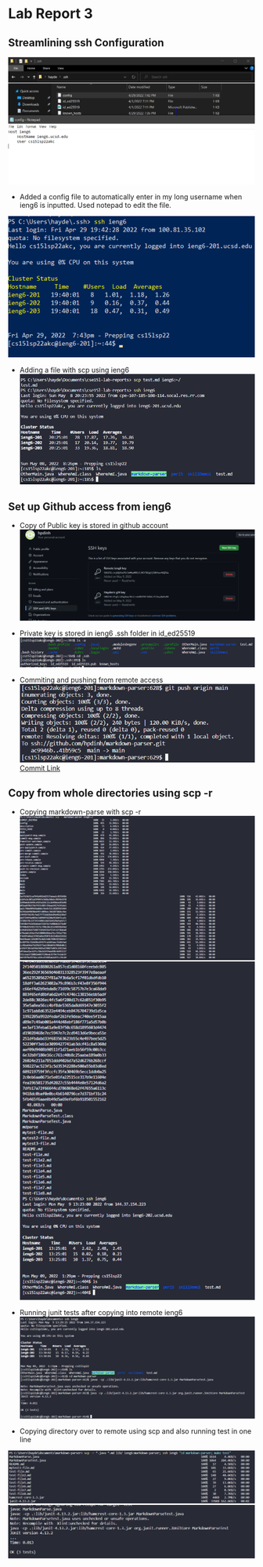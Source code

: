 # Lab Report 3

## Streamlining ssh Configuration

![Image](images/lab-report-3-ssh.PNG)
- Added a config file to automatically enter in my long username when ieng6 is inputted. Used notepad to edit the file.

![Image](images/lab5_part1.PNG)

- Adding a file with scp using ieng6
![Image](images/lab-report-3-scp.PNG)

## Set up Github access from ieng6

- Copy of Public key is stored in github account
![Image](images/lab-report-3-gitkeys.PNG)

- Private key is stored in ieng6 .ssh folder in id_ed25519
![Image](images/lab-report-3-privkey.PNG)

- Commiting and pushing from remote access
![Image](images/lab-report-3-remotepush.PNG)
[Commit Link](https://github.com/hpdinh/markdown-parser/commit/41b59c543439f222084752632798b25fffee7f7f)

## Copy from whole directories using scp -r

- Copying markdown-parse with scp -r
![Image](images/lab-report-3-scpr.PNG)
![Image](images/lab-report-3-scpr2.PNG)

- Running junit tests after copying into remote ieng6
![Image](images/lab-report-3-test.PNG)

- Copying directory over to remote using scp and also running test in one line

![Image](images/lab-report-3-oneline.PNG)
![Image](images/lab-report-3-testpassed.PNG)
